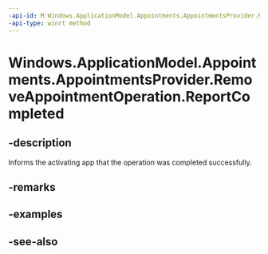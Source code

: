 ```yaml
---
-api-id: M:Windows.ApplicationModel.Appointments.AppointmentsProvider.RemoveAppointmentOperation.ReportCompleted
-api-type: winrt method
---
```


<!-- Method syntax
public void ReportCompleted()
-->

# Windows.ApplicationModel.Appointments.AppointmentsProvider.RemoveAppointmentOperation.ReportCompleted

## -description
Informs the activating app that the operation was completed successfully.

## -remarks

## -examples

## -see-also
